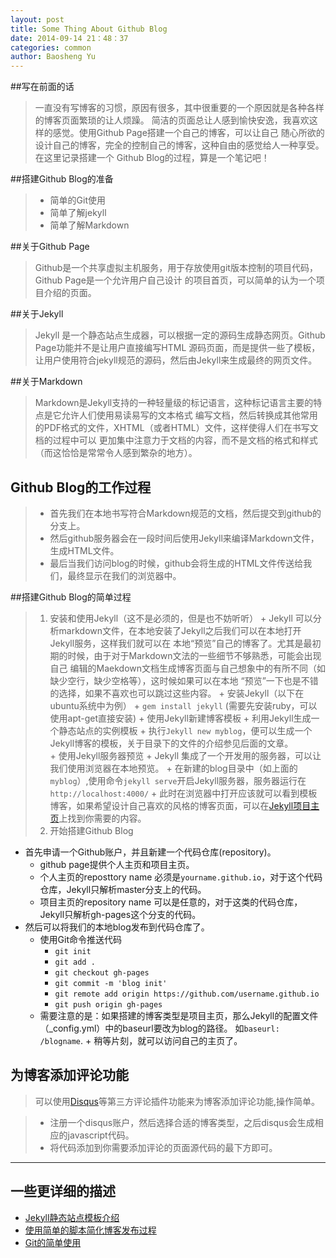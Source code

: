 ```yaml
---
layout: post
title: Some Thing About Github Blog
date: 2014-09-14 21：48：37
categories: common
author: Baosheng Yu
---
```


##写在前面的话

> 一直没有写博客的习惯，原因有很多，其中很重要的一个原因就是各种各样的博客页面繁琐的让人烦躁。
简洁的页面总让人感到愉快安逸，我喜欢这样的感觉。使用Github Page搭建一个自己的博客，可以让自己
随心所欲的设计自己的博客，完全的控制自己的博客，这种自由的感觉给人一种享受。在这里记录搭建一个
Github Blog的过程，算是一个笔记吧！


##搭建Github Blog的准备

> + 简单的Git使用
> + 简单了解jekyll
> + 简单了解Markdown


##关于Github Page

> Github是一个共享虚拟主机服务，用于存放使用git版本控制的项目代码，Github Page是一个允许用户自己设计
的项目首页，可以简单的认为一个项目介绍的页面。


##关于Jekyll

> Jekyll 是一个静态站点生成器，可以根据一定的源码生成静态网页。Github Page功能并不是让用户直接编写HTML
源码页面，而是提供一些了模板，让用户使用符合jekyll规范的源码，然后由Jekyll来生成最终的网页文件。



##关于Markdown 

> Markdown是Jekyll支持的一种轻量级的标记语言，这种标记语言主要的特点是它允许人们使用易读易写的文本格式
编写文档，然后转换成其他常用的PDF格式的文件，XHTML（或者HTML）文件，这样使得人们在书写文档的过程中可以
更加集中注意力于文档的内容，而不是文档的格式和样式（而这恰恰是常常令人感到繁杂的地方）。


## Github Blog的工作过程

> + 首先我们在本地书写符合Markdown规范的文档，然后提交到github的分支上。
> + 然后github服务器会在一段时间后使用Jekyll来编译Markdown文件，生成HTML文件。
> + 最后当我们访问blog的时候，github会将生成的HTML文件传送给我们，最终显示在我们的浏览器中。



##搭建Github Blog的简单过程

> 1. 安装和使用Jekyll（这不是必须的，但是也不妨听听）
    + Jekyll 可以分析markdown文件，在本地安装了Jekyll之后我们可以在本地打开Jekyll服务，这样我们就可以在
      本地“预览”自己的博客了。尤其是最初期的时候，由于对于Markdown文法的一些细节不够熟悉，可能会出现自己
      编辑的Maekdown文档生成博客页面与自己想象中的有所不同（如缺少空行，缺少空格等），这时候如果可以在本地
      “预览”一下也是不错的选择，如果不喜欢也可以跳过这些内容。
    + 安装Jekyll（以下在ubuntu系统中为例）
      + `gem install jekyll` (需要先安装ruby，可以使用apt-get直接安装) 
    + 使用Jekyll新建博客模板
       + 利用Jekyll生成一个静态站点的实例模板
       + 执行`Jekyll new myblog`，便可以生成一个Jekyll博客的模板，关于目录下的文件的介绍参见后面的文章。    
    + 使用Jekyll服务器预览
      + Jekyll 集成了一个开发用的服务器，可以让我们使用浏览器在本地预览。
      + 在新建的blog目录中（如上面的`myblog`）,使用命令`jekyll serve`开启Jekyll服务器，服务器运行在`http://localhost:4000/`
    + 此时在浏览器中打开应该就可以看到模板博客，如果希望设计自己喜欢的风格的博客页面，可以在[Jekyll项目主页](http://jekyllcn.com/)上找到你需要的内容。
> 2. 开始搭建Github Blog
   + 首先申请一个Github账户，并且新建一个代码仓库(repository)。
     + github page提供个人主页和项目主页。
     + 个人主页的reposttory name 必须是`yourname.github.io`，对于这个代码仓库，Jekyll只解析master分支上的代码。
     + 项目主页的repository name 可以是任意的，对于这类的代码仓库，Jekyll只解析gh-pages这个分支的代码。 
   + 然后可以将我们的本地blog发布到代码仓库了。
     + 使用Git命令推送代码
       * `git init`
       * `git add .`
       * `git checkout gh-pages`
       * `git commit -m 'blog init'`
       * `git remote add origin https://github.com/username.github.io`
       * `git push origin gh-pages`
     + 需要注意的是：如果搭建的博客类型是项目主页，那么Jekyll的配置文件（_config.yml）中的baseurl要改为blog的路径。
       如`baseurl: /blogname`.
    + 稍等片刻，就可以访问自己的主页了。

## 为博客添加评论功能

> 可以使用[Disqus](http://disqus.com)等第三方评论插件功能来为博客添加评论功能,操作简单。

  > + 注册一个disqus账户，然后选择合适的博客类型，之后disqus会生成相应的javascript代码。
  > + 将代码添加到你需要添加评论的页面源代码的最下方即可。

-------------------------------------------------

## 一些更详细的描述

+ [Jekyll静态站点模板介绍]()
+ [使用简单的脚本简化博客发布过程]()
+ [Git的简单使用]()
